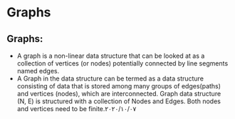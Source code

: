 # Graphs


## Graphs:
  - A graph is a non-linear data structure that can be looked at as a collection of vertices (or nodes) potentially connected by line segments named edges.
  - A Graph in the data structure can be termed as a data structure consisting of data that is stored among many groups of edges(paths) and vertices (nodes), which are interconnected. Graph data structure (N, E) is structured with a collection of Nodes and Edges. Both nodes and vertices need to be finite.٠٧‏/١٠‏/٢٠٢٠
